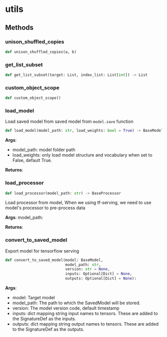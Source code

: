 # utils

## Methods

### unison\_shuffled\_copies

```python
def unison_shuffled_copies(a, b)
```

### get\_list\_subset

```python
def get_list_subset(target: List, index_list: List[int]) -> List
```

### custom\_object\_scope

```python
def custom_object_scope()
```

### load_model

Load saved model from saved model from `model.save` function

```python
def load_model(model_path: str, load_weights: bool = True) -> BaseModel
```

__Args__:

- model_path: model folder path
- load_weights: only load model structure and vocabulary when set to False, default True.

__Returns__:

### load_processor

```python
def load_processor(model_path: str) -> BaseProcessor
```

Load processor from model, When we using tf-serving, we need to use model's processor to pre-process data

__Args__:
    model_path:

__Returns__:

### convert\_to\_saved\_model

Export model for tensorflow serving

```python
def convert_to_saved_model(model: BaseModel,
                           model_path: str,
                           version: str = None,
                           inputs: Optional[Dict] = None,
                           outputs: Optional[Dict] = None):
```

__Args__:

- model: Target model
- model_path: The path to which the SavedModel will be stored.
- version: The model version code, default timestamp
- inputs: dict mapping string input names to tensors. These are added
    to the SignatureDef as the inputs.
- outputs:  dict mapping string output names to tensors. These are added
    to the SignatureDef as the outputs.
